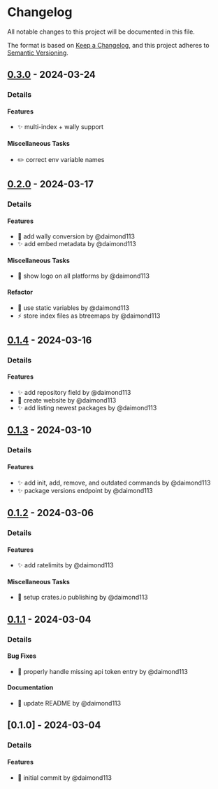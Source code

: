 # Changelog

All notable changes to this project will be documented in this file.

The format is based on [Keep a Changelog](https://keepachangelog.com/en/1.0.0/),
and this project adheres to [Semantic Versioning](https://semver.org/spec/v2.0.0.html).

## [0.3.0] - 2024-03-24
### Details
#### Features
- :sparkles: multi-index + wally support

#### Miscellaneous Tasks
- :pencil2: correct env variable names

## [0.2.0] - 2024-03-17
### Details
#### Features
- :children_crossing: add wally conversion by @daimond113
- :sparkles: add embed metadata by @daimond113

#### Miscellaneous Tasks
- :bug: show logo on all platforms by @daimond113

#### Refactor
- :art: use static variables by @daimond113
- :zap: store index files as btreemaps by @daimond113

## [0.1.4] - 2024-03-16
### Details
#### Features
- :sparkles: add repository field by @daimond113
- :rocket: create website by @daimond113
- :sparkles: add listing newest packages by @daimond113

## [0.1.3] - 2024-03-10
### Details
#### Features
- :sparkles: add init, add, remove, and outdated commands by @daimond113
- :sparkles: package versions endpoint by @daimond113

## [0.1.2] - 2024-03-06
### Details
#### Features
- :sparkles: add ratelimits by @daimond113

#### Miscellaneous Tasks
- :rocket: setup crates.io publishing by @daimond113

## [0.1.1] - 2024-03-04
### Details
#### Bug Fixes
- :passport_control: properly handle missing api token entry by @daimond113

#### Documentation
- :memo: update README by @daimond113

## [0.1.0] - 2024-03-04
### Details
#### Features
- :tada: initial commit by @daimond113

[0.3.0]: https://github.com/daimond113/pesde/compare/v0.2.0..v0.3.0
[0.2.0]: https://github.com/daimond113/pesde/compare/v0.1.4..v0.2.0
[0.1.4]: https://github.com/daimond113/pesde/compare/v0.1.3..v0.1.4
[0.1.3]: https://github.com/daimond113/pesde/compare/v0.1.2..v0.1.3
[0.1.2]: https://github.com/daimond113/pesde/compare/v0.1.1..v0.1.2
[0.1.1]: https://github.com/daimond113/pesde/compare/v0.1.0..v0.1.1

<!-- generated by git-cliff -->

